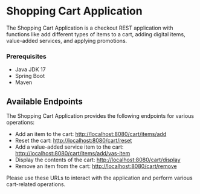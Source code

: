 # Shopping Cart Application
The Shopping Cart Application is a checkout REST application with functions like add different types of items to a cart, adding digital items, value-added services, and applying promotions.
### Prerequisites

- Java JDK 17
- Spring Boot 
- Maven

## Available Endpoints

The Shopping Cart Application provides the following endpoints for various operations:

- Add an item to the cart: [http://localhost:8080/cart/items/add](http://localhost:8080/cart/items/add)
- Reset the cart: [http://localhost:8080/cart/reset](http://localhost:8080/cart/reset)
- Add a value-added service item to the cart: [http://localhost:8080/cart/items/add/vas-item](http://localhost:8080/cart/items/add/vas-item)
- Display the contents of the cart: [http://localhost:8080/cart/display](http://localhost:8080/cart/display)
- Remove an item from the cart: [http://localhost:8080/cart/remove](http://localhost:8080/cart/remove)

Please use these URLs to interact with the application and perform various cart-related operations.

